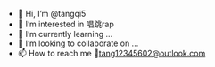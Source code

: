 - 👋 Hi, I’m @tangqi5
- 👀 I’m interested in 唱跳rap
- 🌱 I’m currently learning ...
- 💞️ I’m looking to collaborate on ...
- 📫 How to reach me 📧tang12345602@outlook.com

<!---
tangqi5/tangqi5 is a ✨ special ✨ repository because its `README.md` (this file) appears on your GitHub profile.
You can click the Preview link to take a look at your changes.
--->
